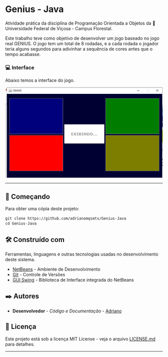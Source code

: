 # Genius - Java

Atividade prática da disciplina de Programação Orientada a Objetos da 🏫 Universidade Federal de Viçosa - Campus Florestal. 

Este trabalho teve como objetivo de desenvolver um jogo baseado no jogo real GENIUS. O jogo tem um total de 8 rodadas, e a cada rodada o jogador teria alguns segundos para adivinhar a sequência de cores antes que o tempo acabasse. 

### 💻 Interface 

Abaixo temos a interface do jogo.

![](readme/jogo.png)


********************************************


## 🚀 Começando

Para obter uma cópia deste projeto:

```shell
git clone https://github.com/adrianomqsmts/Genius-Java
cd Genius-Java
```
## 🛠️ Construído com

Ferramentas, linguagens e outras tecnologias usadas no desenvolvimento deste sistema.

* [NetBeans](https://netbeans.apache.org/) - Ambiente de Desenvolvimento
* [Git](https://git-scm.com/) - Controle de Versões
* [GUI Swing](https://docs.oracle.com/javase/tutorial/uiswing/learn/index.html) - Biblioteca de Interface integrada do NetBeans

## ✒️ Autores

* **Desenvolvedor** - *Código e Documentação* - [Adriano](https://github.com/adrianomqsmts)

## 📄 Licença

Este projeto está sob a licença MIT License - veja o arquivo [LICENSE.md](https://github.com/adrianomqsmts/Genius-Java/blob/master/LICENSE) para detalhes.

---
